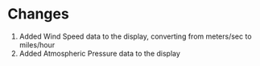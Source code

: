 # Changes
1. Added Wind Speed data to the display, converting from meters/sec to miles/hour
2. Added Atmospheric Pressure data to the display
